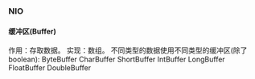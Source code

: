 ### NIO
#### 缓冲区(Buffer)
   作用：存取数据。 
   实现：数组。
   不同类型的数据使用不同类型的缓冲区(除了boolean):
   ByteBuffer
   CharBuffer
   ShortBuffer
   IntBuffer
   LongBuffer
   FloatBuffer
   DoubleBuffer
   